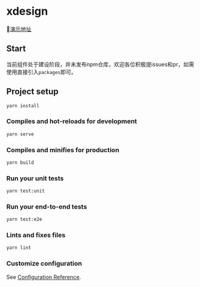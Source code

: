 # xdesign

:rainbow:[演示地址](http://xdesign.panzheng.xyz/)

## Start

当前组件处于建设阶段，并未发布npm仓库，欢迎各位积极提issues和pr，如需使用直接引入`packages`即可。

## Project setup
```bash
yarn install
```

### Compiles and hot-reloads for development
```bash
yarn serve
```

### Compiles and minifies for production
```bash
yarn build
```

### Run your unit tests
```bash
yarn test:unit
```

### Run your end-to-end tests
```bash
yarn test:e2e
```

### Lints and fixes files
```bash
yarn lint
```

### Customize configuration
See [Configuration Reference](https://cli.vuejs.org/config/).
